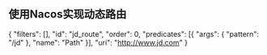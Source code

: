 ## 使用Nacos实现动态路由

{
	"filters": [],
	"id": "jd_route",
	"order": 0,
	"predicates": [{
		"args": {
			"pattern": "/jd"
		},
		"name": "Path"
	}],
	"uri": "http://www.jd.com"
}